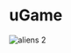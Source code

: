 # uGame

![aliens 2](https://user-images.githubusercontent.com/12216463/31064072-6ae536ca-a70f-11e7-841c-5489fe6a2de0.gif)
